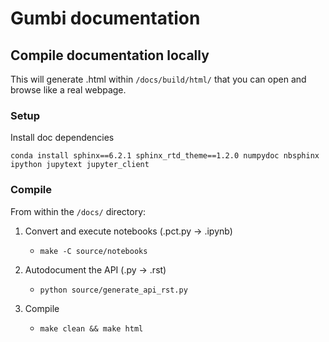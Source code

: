 # Gumbi documentation

## Compile documentation locally
This will generate .html within `/docs/build/html/` that you can open and browse like a real webpage.

### Setup
Install doc dependencies
```
conda install sphinx==6.2.1 sphinx_rtd_theme==1.2.0 numpydoc nbsphinx ipython jupytext jupyter_client
```

### Compile
From within the `/docs/` directory:

1. Convert and execute notebooks (.pct.py -> .ipynb)
    * `make -C source/notebooks`

2. Autodocument the API (.py -> .rst)
    * `python source/generate_api_rst.py`

3. Compile
    * `make clean && make html`
